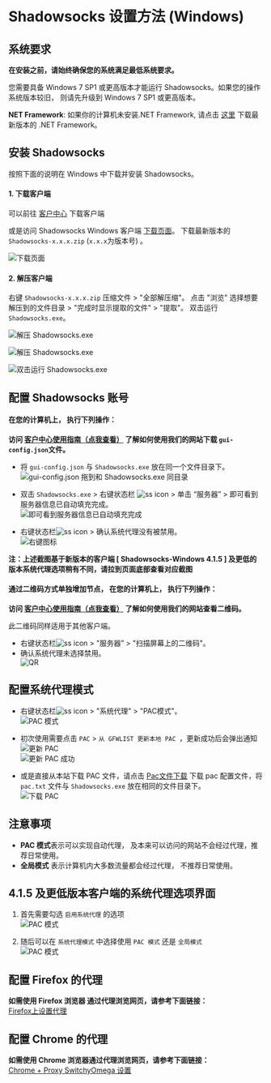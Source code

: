 # Shadowsocks 设置方法 (Windows)

## 系统要求
**在安装之前，请始终确保您的系统满足最低系统要求。**

您需要具备 Windows 7 SP1 或更高版本才能运行 Shadowsocks。如果您的操作系统版本较旧， 则请先升级到  Windows 7 SP1 或更高版本。

**NET Framework**: 如果你的计算机未安装.NET Framework, 请点击 [这里](https://www.microsoft.com/zh-tw/download/details.aspx?id=53345) 下载最新版本的 .NET Framework。

## 安装 Shadowsocks

按照下面的说明在 Windows 中下载并安装 Shadowsocks。

#### 1. 下载客户端

可以前往 [客户中心](https://portal.shadowsocks.center/index.php?rp=/download/category/1/Shadowsocks-.html) 下载客户端  

或是访问 Shadowsocks Windows 客户端 [下载页面](https://github.com/shadowsocks/shadowsocks-windows/releases)。
下载最新版本的 `Shadowsocks-x.x.x.zip`  (`x.x.x`为版本号) 。

![下载页面](files/images/win-shadowsockDownload.png)



#### 2. 解压客户端

右键 `Shadowsocks-x.x.x.zip` 压缩文件 > "全部解压缩"。
点击 "浏览" 选择想要解压到的文件目录 > "完成时显示提取的文件" > "提取"。
双击运行 `Shadowsocks.exe`。

![解压 Shadowsocks.exe](files/images/win-unzipSS.png)

![解压 Shadowsocks.exe](files/images/win-unzipSS2.png)

![双击运行 Shadowsocks.exe](files/images/win-doubleClickSS.png)



## 配置 Shadowsocks 账号

#### 在您的计算机上， 执行下列操作：

**访问 [客户中心使用指南（点我查看）](1-introduction-of-client-portal.md#下载配置文件) 了解如何使用我们的网站下载 `gui-config.json`文件。**

* 将 `gui-config.json` 与 `Shadowsocks.exe` 放在同一个文件目录下。  
![gui-config.json 拖到和 Shadowsocks.exe 同目录](files/images/win-together.png)

* 双击 `Shadowsocks.exe` > 右键状态栏 ![ss icon](files/images/win-icon.png) >  单击 “服务器”  > 即可看到服务器信息已自动填充完成。  
![即可看到服务器信息已自动填充完成](files/images/win-autofill.png)



* 右键状态栏![ss icon](files/images/win-icon.png) > 确认系统代理没有被禁用。  
![右键图标](files/images/win-enable.png)

**注：上述截图基于新版本的客户端 [ Shadowsocks-Windows 4.1.5 ] 及更低的版本系统代理选项稍有不同，请拉到页面底部查看对应截图**  

#### 通过二维码方式单独增加节点， 在您的计算机上， 执行下列操作：

**访问 [客户中心使用指南（点我查看）](1-introduction-of-client-portal.md#查看节点二维码) 了解如何使用我们的网站查看二维码。**

此二维码同样适用于其他客户端。

* 右键状态栏![ss icon](files/images/win-icon.png) > "服务器” > "扫描屏幕上的二维码"。
* 确认系统代理未选择禁用。  
![QR](files/images/win-QR.png)



## 配置系统代理模式
* 右键状态栏![ss icon](files/images/win-icon.png) > "系统代理" > "PAC模式"。  
![PAC 模式](files/images/win-pac.png)

* 初次使用需要点击 `PAC` > `从 GFWLIST 更新本地 PAC `，更新成功后会弹出通知   
![更新 PAC](files/images/win-update-pac.png)  <br />
![更新 PAC 成功](files/images/win-update-pac-done.png)

* 或是直接从本站下载 PAC 文件，请点击 [Pac文件下载](https://portal.shadowsocks.center/dl.php?type=d&id=14) 下载 pac 配置文件，将  `pac.txt` 文件与 `Shadowsocks.exe` 放在相同的文件目录下。  
![下载 PAC](files/images/win-pact.png)

## 注意事项
- **PAC 模式**表示可以实现自动代理， 及本来可以访问的网站不会经过代理，推荐日常使用。
- **全局模式** 表示计算机内大多数流量都会经过代理， 不推荐日常使用。

## 4.1.5 及更低版本客户端的系统代理选项界面
1. 首先需要勾选 `启用系统代理` 的选项  
![PAC 模式](files/images/win-enable-old.png)

2. 随后可以在 `系统代理模式` 中选择使用 `PAC 模式` 还是 `全局模式`  
![PAC 模式](files/images/win-pac-old.png)

## 	配置 Firefox 的代理

**如需使用 Firefox 浏览器	通过代理浏览网页，请参考下面链接：**  
[Firefox上设置代理](7-1-firefox-setup-guide-cn.md)


## 配置 Chrome 的代理

**如需使用 Chrome 浏览器通过代理浏览网页，请参考下面链接：**  
[Chrome + Proxy SwitchyOmega 设置](7-2-chrome-setup-guide-cn.md)
